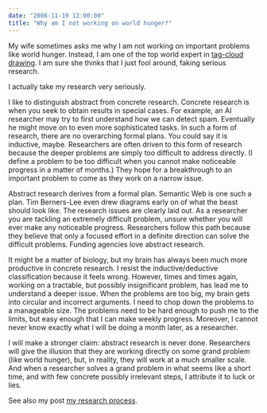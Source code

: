 ```yaml
---
date: "2008-11-19 12:00:00"
title: "Why am I not working on world hunger?"
---
```




My wife sometimes asks me why I am not working on important problems like world hunger. Instead, I am one of the top world expert in [tag-cloud drawing](http://arxiv.org/abs/cs/0703109). I am sure she thinks that I just fool around, faking serious research.

I actually take my research very seriously. 

I like to distinguish abstract from concrete research. Concrete research is when you seek to obtain results in special cases. For example, an AI researcher may try to first understand how we can detect spam. Eventually he might move on to even more sophisticated tasks. In such a form of research, there are no overarching formal plans. You could say it is inductive, maybe. Researchers are often driven to this form of research because the deeper problems are simply too difficult to address directly. (I define a problem to be too difficult when you cannot make noticeable progress in a matter of months.) They hope for a breakthrough to an important problem to come as they work on a narrow issue.

Abstract research derives from a formal plan. Semantic Web is one such a plan. Tim Berners-Lee even drew diagrams early on of what the beast should look like. The research issues are clearly laid out. As a researcher you are tackling an extremely difficult problem, unsure whether you will ever make any noticeable progress. Researchers follow this path because they believe that only a focused effort in a definite direction can solve the difficult problems. Funding agencies love abstract research.

It might be a matter of biology, but my brain has always been much more productive in concrete research. I resist the inductive/deductive classification because it feels wrong. However, times and times again, working on a tractable, but possibly insignificant problem, has lead me to understand a deeper issue. When the problems are too big, my brain gets into circular and incorrect arguments. I need to chop down the problems to a manageable size. The problems need to be hard enough to push me to the limits, but easy enough that I can make weekly progress. Moreover, I cannot never know exactly what I will be doing a month later, as a researcher. 

I will make a stronger claim: abstract research is never done. Researchers will give the illusion that they are working directly on some grand problem (like world hunger), but, in reality, they will work at a much smaller scale. And when a researcher solves a grand problem in what seems like a short time, and with few concrete possibly irrelevant steps, I attribute it to luck or lies.

See also my post [my research process](/lemire/blog/2007/11/19/my-research-process/).

